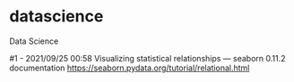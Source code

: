 # datascience
Data Science

#1 - 2021/09/25 00:58
Visualizing statistical relationships — seaborn 0.11.2 documentation
https://seaborn.pydata.org/tutorial/relational.html



